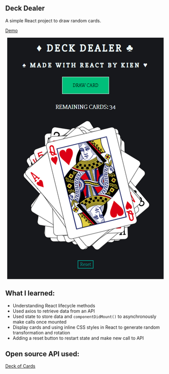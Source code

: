 ## Deck Dealer

A simple React project to draw random cards.

[Demo](https://kien-react-deckofcards.netlify.com/)

<p align="center">
  <a href="https://kien-react-deckofcards.netlify.com/"><img src="./project.png"></a>
</p>

## What I learned:

- Understanding React lifecycle methods
- Used axios to retrieve data from an API
- Used state to store data and `componentDidMount()` to asynchronously make calls once mounted
- Display cards and using inline CSS styles in React to generate random transformation and rotation
- Adding a reset button to restart state and make new call to API

## Open source API used:

[Deck of Cards](https://deckofcardsapi.com/)
